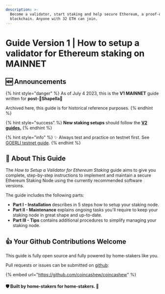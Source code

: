 ```yaml
---
description: >-
  Become a validator, start staking and help secure Ethereum, a proof-of-stake
  blockchain. Anyone with 32 ETH can join.
---
```


# Guide Version 1 | How to setup a validator for Ethereum staking on MAINNET

## :new: Announcements

{% hint style="danger" %}
As of July 4 2023, this is the **V1 MAINNET** guide written for **post-🦉Shapella**🦉

Archived here, this guide is for historical reference purposes.
{% endhint %}

{% hint style="success" %}
**New staking setups** should follow the [**V2 guides.**](../../guide-or-how-to-setup-a-validator-on-eth2-mainnet/)
{% endhint %}

{% hint style="info" %}
:sparkles: Always test and practice on testnet first. See [GOERLI testnet guide](../../guide-or-how-to-setup-a-validator-on-eth2-testnet-prater/).
{% endhint %}

## :wrench: About This Guide

The _How to Setup a Validator for Ethereum Staking_ guide aims to give you complete, step-by-step instructions to implement and maintain a secure Ethereum Staking Node using the currently recommended software versions.

The guide includes the following parts:

* **Part I - Installation** describes in 5 steps how to setup your staking node.
* **Part II - Maintenance** explains ongoing tasks you'll require to keep your staking node in great shape and up-to-date.
* **Part III - Tips** contains additional procedures to simplify managing your staking node.

## :thumbsup: Your Github Contributions Welcome

This guide is fully open source and fully powered by home-stakers like you.

Pull requests or issues can be submitted on [github](https://github.com/coincashew/coincashew):

{% embed url="https://github.com/coincashew/coincashew" %}

#### :shield: Built by home-stakers for home-stakers. :pray:
